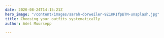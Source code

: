 ```yaml
---
date: 2020-08-24T14:15:21Z
hero_image: "/content/images/sarah-dorweiler-9Z1KRIfpBTM-unsplash.jpg"
title: Choosing your outfits systematically
author: Adel Müürsepp

---
```

